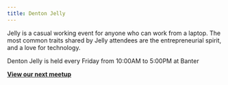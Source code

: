 ```yaml
---
title: Denton Jelly
---
```


Jelly is a casual working event for anyone who can work from a laptop. The most
common traits shared by Jelly attendees are the entrepreneurial spirit, and a
love for technology.

Denton Jelly is held every Friday from 10:00AM to 5:00PM at Banter

**[View our next meetup](http://www.meetup.com/StartupDentonTech/events/183615092)**
